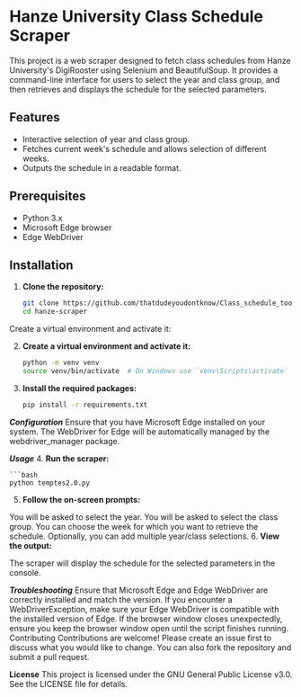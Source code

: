 # Hanze University Class Schedule Scraper

This project is a web scraper designed to fetch class schedules from Hanze University's DigiRooster using Selenium and BeautifulSoup. It provides a command-line interface for users to select the year and class group, and then retrieves and displays the schedule for the selected parameters.

## Features

- Interactive selection of year and class group.
- Fetches current week's schedule and allows selection of different weeks.
- Outputs the schedule in a readable format.

## Prerequisites

- Python 3.x
- Microsoft Edge browser
- Edge WebDriver

## Installation

1. **Clone the repository:**

   ```bash
   git clone https://github.com/thatdudeyoudontknow/Class_schedule_tool/blob/main/temptes2.0.py
   cd hanze-scraper
Create a virtual environment and activate it:

2. **Create a virtual environment and activate it:**

    ```bash
    python -m venv venv
    source venv/bin/activate  # On Windows use `venv\Scripts\activate`

3. **Install the required packages:**

    ```bash
    pip install -r requirements.txt


***Configuration***
Ensure that you have Microsoft Edge installed on your system. The WebDriver for Edge will be automatically managed by the webdriver_manager package.

***Usage***
4. **Run the scraper:**

    ```bash
    python temptes2.0.py

5. **Follow the on-screen prompts:**

You will be asked to select the year.
You will be asked to select the class group.
You can choose the week for which you want to retrieve the schedule.
Optionally, you can add multiple year/class selections.
6. **View the output:**

The scraper will display the schedule for the selected parameters in the console.

***Troubleshooting***
Ensure that Microsoft Edge and Edge WebDriver are correctly installed and match the version.
If you encounter a WebDriverException, make sure your Edge WebDriver is compatible with the installed version of Edge.
If the browser window closes unexpectedly, ensure you keep the browser window open until the script finishes running.
Contributing
Contributions are welcome! Please create an issue first to discuss what you would like to change. You can also fork the repository and submit a pull request.

**License**
This project is licensed under the GNU General Public License v3.0. See the LICENSE file for details.
